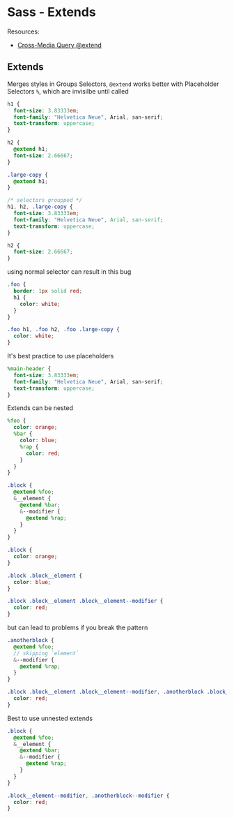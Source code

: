 # Sass - Extends

Resources:
 - [Cross-Media Query @extend](http://www.sitepoint.com/cross-media-query-extend-sass/)

## Extends
Merges styles in Groups Selectors, `@extend` works better with Placeholder Selectors `%`, which are invisilbe until called

```scss
h1 {
  font-size: 3.83333em;
  font-family: "Helvetica Neue", Arial, san-serif;
  text-transform: uppercase;
}

h2 {
  @extend h1;
  font-size: 2.66667;
}

.large-copy {
  @extend h1;
}
```
```css
/* selectors groupped */
h1, h2, .large-copy {
  font-size: 3.83333em;
  font-family: "Helvetica Neue", Arial, san-serif;
  text-transform: uppercase;
}

h2 {
  font-size: 2.66667;
}
```

using normal selector can result in this bug
```scss
.foo {
  border: 1px solid red;
  h1 {
    color: white;
  }
}
```
```css
.foo h1, .foo h2, .foo .large-copy {
  color: white;
}
```

It's best practice to use placeholders
```scss
%main-header {
  font-size: 3.83333em;
  font-family: "Helvetica Neue", Arial, san-serif;
  text-transform: uppercase;
}
```

Extends can be nested
```scss
%foo {
  color: orange;
  %bar {
    color: blue;
    %rap {
      color: red;
    }
  }
}

.block {
  @extend %foo;
  &__element {
    @extend %bar;
    &--modifier {
      @extend %rap;
    }
  }
}
```
```css
.block {
  color: orange;
}

.block .block__element {
  color: blue;
}

.block .block__element .block__element--modifier {
  color: red;
}
```

but can lead to problems if you break the pattern
```scss
.anotherblock {
  @extend %foo;
  // skipping `element`
  &--modifier {
    @extend %rap;
  }
}
```
```css
.block .block__element .block__element--modifier, .anotherblock .block__element .block__element--modifier, .block .block__element .anotherblock--modifier, .anotherblock .block__element .anotherblock--modifier {
  color: red;
}
```

Best to use unnested extends
```scss
.block {
  @extend %foo;
  &__element {
    @extend %bar;
    &--modifier {
      @extend %rap;
    }
  }
}
```
```css
.block__element--modifier, .anotherblock--modifier {
  color: red;
}
```
